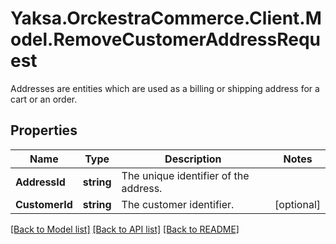 # Yaksa.OrckestraCommerce.Client.Model.RemoveCustomerAddressRequest
Addresses are entities which are used as a billing or shipping address for a cart or an order.

## Properties

Name | Type | Description | Notes
------------ | ------------- | ------------- | -------------
**AddressId** | **string** | The unique identifier of the address. | 
**CustomerId** | **string** | The customer identifier. | [optional] 

[[Back to Model list]](../README.md#documentation-for-models) [[Back to API list]](../README.md#documentation-for-api-endpoints) [[Back to README]](../README.md)

